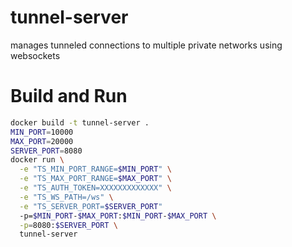 # tunnel-server

manages tunneled connections to multiple private networks using websockets

# Build and Run

```sh
docker build -t tunnel-server .
MIN_PORT=10000
MAX_PORT=20000
SERVER_PORT=8080
docker run \
  -e "TS_MIN_PORT_RANGE=$MIN_PORT" \
  -e "TS_MAX_PORT_RANGE=$MAX_PORT" \
  -e "TS_AUTH_TOKEN=XXXXXXXXXXXXX" \
  -e "TS_WS_PATH=/ws" \
  -e "TS_SERVER_PORT=$SERVER_PORT"
  -p=$MIN_PORT-$MAX_PORT:$MIN_PORT-$MAX_PORT \
  -p=8080:$SERVER_PORT \
  tunnel-server
```
